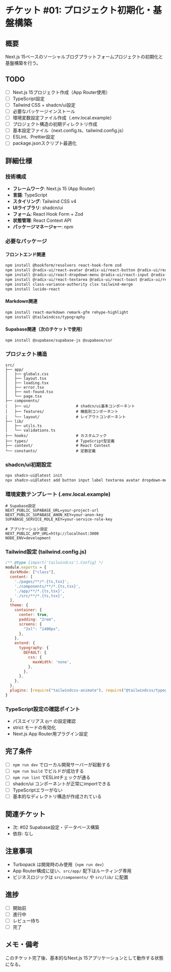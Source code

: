# チケット #01: プロジェクト初期化・基盤構築

## 概要
Next.js 15ベースのソーシャルブログプラットフォームプロジェクトの初期化と基盤構築を行う。

## TODO
- [ ] Next.js 15プロジェクト作成（App Router使用）
- [ ] TypeScript設定
- [ ] Tailwind CSS + shadcn/ui設定
- [ ] 必要なパッケージインストール
- [ ] 環境変数設定ファイル作成（.env.local.example）
- [ ] プロジェクト構造の初期ディレクトリ作成
- [ ] 基本設定ファイル（next.config.ts、tailwind.config.js）
- [ ] ESLint、Prettier設定
- [ ] package.jsonスクリプト最適化

## 詳細仕様

### 技術構成
- **フレームワーク**: Next.js 15 (App Router)
- **言語**: TypeScript
- **スタイリング**: Tailwind CSS v4
- **UIライブラリ**: shadcn/ui
- **フォーム**: React Hook Form + Zod
- **状態管理**: React Context API
- **パッケージマネージャー**: npm

### 必要なパッケージ

#### フロントエンド関連
```bash
npm install @hookform/resolvers react-hook-form zod
npm install @radix-ui/react-avatar @radix-ui/react-button @radix-ui/react-dialog
npm install @radix-ui/react-dropdown-menu @radix-ui/react-input @radix-ui/react-label
npm install @radix-ui/react-textarea @radix-ui/react-toast @radix-ui/react-tooltip
npm install class-variance-authority clsx tailwind-merge
npm install lucide-react
```

#### Markdown関連
```bash
npm install react-markdown remark-gfm rehype-highlight
npm install @tailwindcss/typography
```

#### Supabase関連（次のチケットで使用）
```bash
npm install @supabase/supabase-js @supabase/ssr
```

### プロジェクト構造
```
src/
├── app/
│   ├── globals.css
│   ├── layout.tsx
│   ├── loading.tsx
│   ├── error.tsx
│   ├── not-found.tsx
│   └── page.tsx
├── components/
│   ├── ui/                    # shadcn/ui基本コンポーネント
│   ├── features/              # 機能別コンポーネント
│   └── layout/                # レイアウトコンポーネント
├── lib/
│   ├── utils.ts
│   └── validations.ts
├── hooks/                     # カスタムフック
├── types/                     # TypeScript型定義
├── context/                   # React Context
└── constants/                 # 定数定義
```

### shadcn/ui初期設定
```bash
npx shadcn-ui@latest init
npx shadcn-ui@latest add button input label textarea avatar dropdown-menu dialog toast
```

### 環境変数テンプレート (.env.local.example)
```env
# Supabase設定
NEXT_PUBLIC_SUPABASE_URL=your-project-url
NEXT_PUBLIC_SUPABASE_ANON_KEY=your-anon-key
SUPABASE_SERVICE_ROLE_KEY=your-service-role-key

# アプリケーション設定
NEXT_PUBLIC_APP_URL=http://localhost:3000
NODE_ENV=development
```

### Tailwind設定 (tailwind.config.js)
```javascript
/** @type {import('tailwindcss').Config} */
module.exports = {
  darkMode: ["class"],
  content: [
    './pages/**/*.{ts,tsx}',
    './components/**/*.{ts,tsx}',
    './app/**/*.{ts,tsx}',
    './src/**/*.{ts,tsx}',
  ],
  theme: {
    container: {
      center: true,
      padding: "2rem",
      screens: {
        "2xl": "1400px",
      },
    },
    extend: {
      typography: {
        DEFAULT: {
          css: {
            maxWidth: 'none',
          },
        },
      },
    },
  },
  plugins: [require("tailwindcss-animate"), require("@tailwindcss/typography")],
}
```

### TypeScript設定の確認ポイント
- パスエイリアス `@/*` の設定確認
- strict モードの有効化
- Next.js App Router用プラグイン設定

## 完了条件
- [ ] `npm run dev` でローカル開発サーバーが起動する
- [ ] `npm run build` でビルドが成功する
- [ ] `npm run lint` でESLintチェックが通る
- [ ] shadcn/ui コンポーネントが正常にimportできる
- [ ] TypeScriptエラーがない
- [ ] 基本的なディレクトリ構造が作成されている

## 関連チケット
- 次: #02 Supabase設定・データベース構築
- 依存: なし

## 注意事項
- Turbopack は開発時のみ使用（`npm run dev`）
- App Router構成に従い、`src/app/` 配下はルーティング専用
- ビジネスロジックは `src/components/` や `src/lib/` に配置

## 進捗
- [ ] 開始前
- [ ] 進行中
- [ ] レビュー待ち  
- [ ] 完了

## メモ・備考
このチケット完了後、基本的なNext.js 15アプリケーションとして動作する状態になる。
